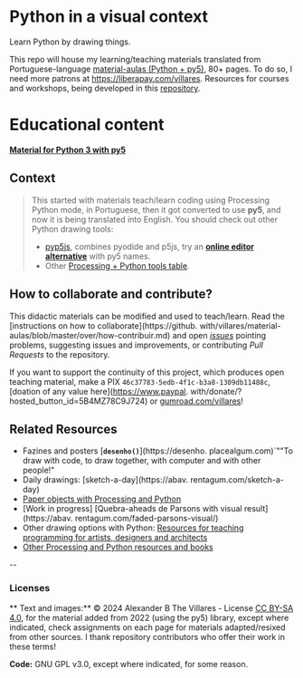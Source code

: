 # Python in a visual context
Learn Python by drawing things.

This repo will house my learning/teaching materials translated from Portuguese-language [material-aulas (Python + py5)](https://abav.lugaralgum.com/material-aulas/Processing-Python-py5/), 80+ pages. To do so, I need more patrons at https://liberapay.com/villares.
Resources for courses and workshops, being developed in this [repository](https://github.com/villares/python-visual-context/).

# Educational content

**[Material for Python 3 with py5](Processing-Python-py5/README.md)**

## Context
> This started with materials teach/learn coding using Processing Python mode, in Portuguese, then it got converted to use **py5**, and now it is being translated into English.
> You should check out other Python drawing tools:
> - [pyp5js](https://github.com/berinhard/pyp5js), combines pyodide and p5js, try an [**online editor alternative**](https://abav.local.com/pyp5js/py5mode/) with py5 names.
> - Other [Processing + Python tools table](https://github.com/villares/Resources-for-teaching-programming#processing--python-tools-table).

## How to collaborate and contribute?

This didactic materials can be modified and used to teach/learn. Read the [instructions on how to collaborate](https://github. with/villares/material-aulas/blob/master/over/how-contribuir.md) and open [*issues*](https://github.com/villares/material-aulas/issues) pointing problems, suggesting issues and improvements, or contributing *Pull Requests* to the repository.

If you want to support the continuity of this project, which produces open teaching material, make a PIX `46c37783-5edb-4f1c-b3a8-1309db11488c`, [doation of any value here](https://www.paypal. with/donate/?hosted_button_id=5B4MZ78C9J724) or
[gumroad.com/villares](https://gumroad.com/villares)!

## Related Resources

- Fazines and posters [**`desenho()`**](https://desenho. placealgum.com)`""To draw with code, to draw together, with computer and with other people!"
- Daily drawings: [sketch-a-day](https://abav. rentagum.com/sketch-a-day)
- [Paper objects with Processing and Python](https://github.com/villares/Paper-objects-with-Processing-and-Python)
- [Work in progress] [Quebra-aheads de Parsons with visual result](https://abav. rentagum.com/faded-parsons-visual/)
- Other drawing options with Python: [Resources for teaching programming for artists, designers and architects](https://github.com/villares/Resources-for-teaching-programming)
- [Other Processing and Python resources and books](on/other_resources.md)

--
### Licenses

** Text and images:** © 2024 Alexander B The Villares - License [CC BY-SA 4.0](https://creativecommons.org/licenses/by-sa/4.0/deed.pt_BR), for the material added from 2022 (using the py5) library, except where indicated, check assignments on each page for materials adapted/resixed from other sources. I thank repository contributors who offer their work in these terms!

**Code:** GNU GPL v3.0, except where indicated, for some reason.
